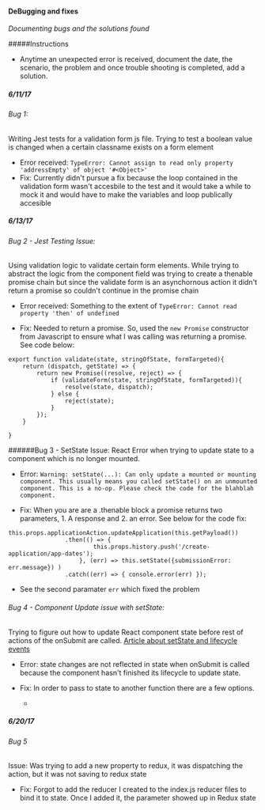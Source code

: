 #### DeBugging and fixes
_Documenting bugs and the solutions found_

#####Instructions 
* Anytime an unexpected error is received, document the date, the scenario, the problem and once trouble shooting is completed, add a solution.



##### 6/11/17

###### Bug 1: 
Writing Jest tests for a validation form js file. Trying to test a boolean value is changed when a certain classname exists on a form element
* Error received: `TypeError: Cannot assign to read only property 'addressEmpty' of object '#<Object>'`
* Fix: Currently didn't pursue a fix because the loop contained in the validation form wasn't accesbile to the test and it would take a while to mock it and would have to make the variables and loop publically accesible 



##### 6/13/17
###### Bug 2 - Jest Testing Issue:
Using validation logic to validate certain form elements. While trying to abstract the logic from the component field was trying to create a thenable promise chain but since the validate form is an asynchornous action it didn't return a promise so couldn't continue in the promise chain
* Error received: Something to the extent of `TypeError: Cannot read property 'then' of undefined`
 
 * Fix: Needed to return a promise. So, used the `new Promise` constructor from Javascript to ensure what I was calling was returning a promise. See code below: 
 ````
 export function validate(state, stringOfState, formTargeted){
     return (dispatch, getState) => {
         return new Promise((resolve, reject) => {
             if (validateForm(state, stringOfState, formTargeted)){
                 resolve(state, dispatch);
             } else {
                 reject(state);
             }
         });
     }
 
 }
````
 
 ######Bug 3 - SetState Issue: 
 React Error when trying to update state to a component which is no longer mounted. 
 * Error: `Warning: setState(...): Can only update a mounted or mounting component. This usually means you called setState() on an unmounted component. This is a no-op. Please check the code for the blahblah component.`
 
 * Fix: When you are are a .thenable block a promise returns two parameters, 1. A response and 2. an error. See below for the code fix: 
 ````
 this.props.applicationAction.updateApplication(this.getPayload())
                 .then(() => {
                         this.props.history.push('/create-application/app-dates');
                     }, (err) => this.setState({submissionError: err.message}) )
                 .catch((err) => { console.error(err) });
````
 * See the second paramater `err` which fixed the problem
 
 ###### Bug 4 - Component Update issue with setState: 
 Trying to figure out how to update React component state before rest of actions of the onSubmit are called. 
 [Article about setState and lifecycle events](http://reactkungfu.com/2016/03/dive-into-react-codebase-handling-state-changes/)
 * Error: state changes are not reflected in state when onSubmit is called because the component hasn't finished its lifecycle to update state. 
 * Fix: In order to pass to state to another function there are a few options. 
 
    * 
 
 
 
 ##### 6/20/17
 
 ###### Bug 5
 Issue: Was trying to add a new property to redux, it was dispatching the action,  but it was not saving to redux state
 * Fix: Forgot to add the reducer I created to the index.js reducer files to bind it to state. Once I added it, the parameter showed up in Redux state